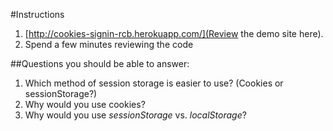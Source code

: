 #Instructions

1. [http://cookies-signin-rcb.herokuapp.com/](Review the demo site here).
1. Spend a few minutes reviewing the code
 
##Questions you should be able to answer:

1. Which method of session storage is easier to use? (Cookies or sessionStorage?)
1. Why would you use cookies?
1. Why would you use *sessionStorage* vs. *localStorage*?